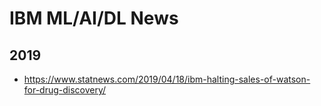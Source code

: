 
# IBM ML/AI/DL News

## 2019
- https://www.statnews.com/2019/04/18/ibm-halting-sales-of-watson-for-drug-discovery/



